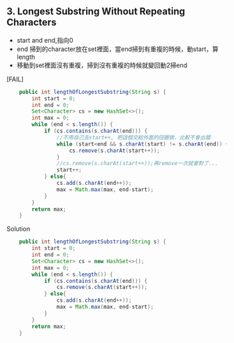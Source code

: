 ## 3. Longest Substring Without Repeating Characters

* start and end,指向0
* end 掃到的character放在set裡面，當end掃到有重複的時候，動start，算length
* 移動到set裡面沒有重複，掃到沒有重複的時候就變回動2掃end

[FAIL]

```java
    public int lengthOfLongestSubstring(String s) {
        int start = 0;
        int end = 0;
        Set<Character> cs = new HashSet<>();
        int max = 0;
        while (end < s.length()) {
            if (cs.contains(s.charAt(end))) {
                //不用自己去start++, 把這個交給外面的回圈做，比較不會出錯
                while (start<end && s.charAt(start) != s.charAt(end)) {
                    cs.remove(s.charAt(start++));
                }
                //cs.remove(s.charAt(start++));再remove一次就會對了...
                start++;
            } else{
                cs.add(s.charAt(end++));
                max = Math.max(max, end-start);
            }
        }
        return max;
    }
```



Solution

```java
    public int lengthOfLongestSubstring(String s) {
        int start = 0;
        int end = 0;
        Set<Character> cs = new HashSet<>();
        int max = 0;
        while (end < s.length()) {
            if (cs.contains(s.charAt(end))) {
                cs.remove(s.charAt(start++));
            } else{
                cs.add(s.charAt(end++));
                max = Math.max(max, end-start);
            }
        }
        return max;
    }
```

